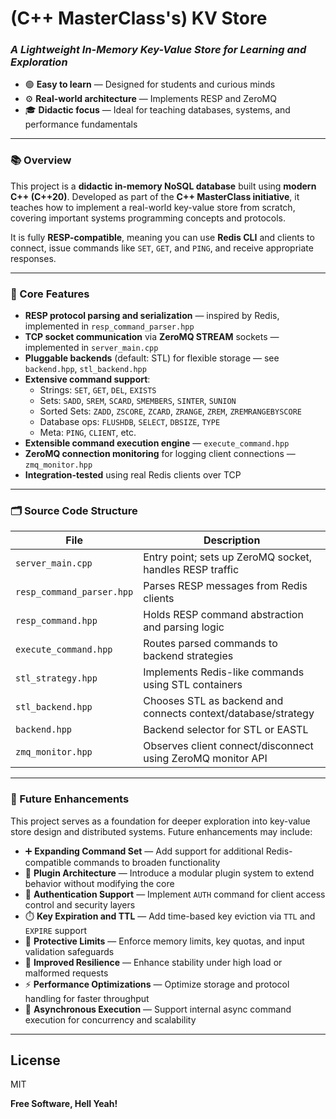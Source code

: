 # (C++ MasterClass's) KV Store
### _A Lightweight In-Memory Key-Value Store for Learning and Exploration_
- 🟢 **Easy to learn** — Designed for students and curious minds  
- ⚙️ **Real-world architecture** — Implements RESP and ZeroMQ 
- 🎓 **Didactic focus** — Ideal for teaching databases, systems, and performance fundamentals

---

### 📚 Overview

This project is a **didactic in-memory NoSQL database** built using **modern C++ (C++20)**. Developed as part of the **C++ MasterClass initiative**, it teaches how to implement a real-world key-value store from scratch, covering important systems programming concepts and protocols.

It is fully **RESP-compatible**, meaning you can use **Redis CLI** and clients to connect, issue commands like `SET`, `GET`, and `PING`, and receive appropriate responses.

---

### 🧩 Core Features

- **RESP protocol parsing and serialization** — inspired by Redis, implemented in `resp_command_parser.hpp`
- **TCP socket communication** via **ZeroMQ STREAM** sockets — implemented in `server_main.cpp`
- **Pluggable backends** (default: STL) for flexible storage — see `backend.hpp`, `stl_backend.hpp`
- **Extensive command support**:
  - Strings: `SET`, `GET`, `DEL`, `EXISTS`
  - Sets: `SADD`, `SREM`, `SCARD`, `SMEMBERS`, `SINTER`, `SUNION`
  - Sorted Sets: `ZADD`, `ZSCORE`, `ZCARD`, `ZRANGE`, `ZREM`, `ZREMRANGEBYSCORE`
  - Database ops: `FLUSHDB`, `SELECT`, `DBSIZE`, `TYPE`
  - Meta: `PING`, `CLIENT`, etc.
- **Extensible command execution engine** — `execute_command.hpp`
- **ZeroMQ connection monitoring** for logging client connections — `zmq_monitor.hpp`
- **Integration-tested** using real Redis clients over TCP

---

### 🗂️ Source Code Structure

| File                     | Description                                                        |
|--------------------------|--------------------------------------------------------------------|
| `server_main.cpp`        | Entry point; sets up ZeroMQ socket, handles RESP traffic           |
| `resp_command_parser.hpp`| Parses RESP messages from Redis clients                            |
| `resp_command.hpp`       | Holds RESP command abstraction and parsing logic                   |
| `execute_command.hpp`    | Routes parsed commands to backend strategies                       |
| `stl_strategy.hpp`       | Implements Redis-like commands using STL containers                |
| `stl_backend.hpp`        | Chooses STL as backend and connects context/database/strategy      |
| `backend.hpp`            | Backend selector for STL or EASTL                                  |
| `zmq_monitor.hpp`        | Observes client connect/disconnect using ZeroMQ monitor API        |

---

### 🚀 Future Enhancements

This project serves as a foundation for deeper exploration into key-value store design and distributed systems. Future enhancements may include:

- ➕ **Expanding Command Set** — Add support for additional Redis-compatible commands to broaden functionality  
- 🧩 **Plugin Architecture** — Introduce a modular plugin system to extend behavior without modifying the core  
- 🔐 **Authentication Support** — Implement `AUTH` command for client access control and security layers  
- ⏱️ **Key Expiration and TTL** — Add time-based key eviction via `TTL` and `EXPIRE` support  
- 🚦 **Protective Limits** — Enforce memory limits, key quotas, and input validation safeguards  
- 🧱 **Improved Resilience** — Enhance stability under high load or malformed requests  
- ⚡ **Performance Optimizations** — Optimize storage and protocol handling for faster throughput  
- 🧵 **Asynchronous Execution** — Support internal async command execution for concurrency and scalability  

---
## License

MIT

**Free Software, Hell Yeah!**